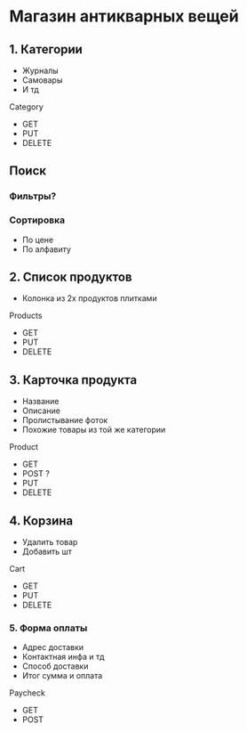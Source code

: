 # Магазин антикварных вещей 
## 1. Категории 
- Журналы
- Самовары
- И тд

Category
- GET
- PUT
- DELETE

## Поиск
### Фильтры?
### Сортировка
- По цене
- По алфавиту

## 2. Список продуктов
- Колонка из 2х продуктов плитками

Products
- GET
- PUT
- DELETE

## 3. Карточка продукта
- Название
- Описание
- Пролистывание фоток
- Похожие товары из той же категории

Product
- GET
- POST ?
- PUT
- DELETE

## 4. Корзина
- Удалить товар
- Добавить шт

Cart 
- GET
- PUT
- DELETE

### 5. Форма оплаты
- Адрес доставки
- Контактная инфа и тд
- Способ доставки
- Итог сумма и оплата

Paycheck
- GET
- POST
